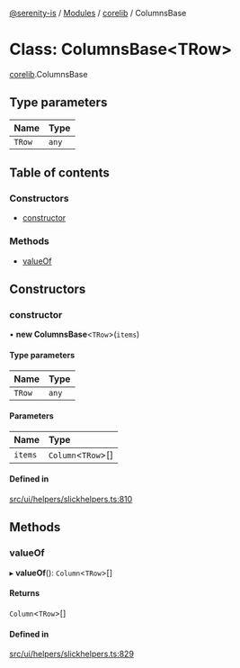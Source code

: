 [@serenity-is](../README.md) / [Modules](../modules.md) / [corelib](../modules/corelib.md) / ColumnsBase

# Class: ColumnsBase<TRow\>

[corelib](../modules/corelib.md).ColumnsBase

## Type parameters

| Name | Type |
| :------ | :------ |
| `TRow` | `any` |

## Table of contents

### Constructors

- [constructor](corelib.ColumnsBase.md#constructor)

### Methods

- [valueOf](corelib.ColumnsBase.md#valueof)

## Constructors

### constructor

• **new ColumnsBase**<`TRow`\>(`items`)

#### Type parameters

| Name | Type |
| :------ | :------ |
| `TRow` | `any` |

#### Parameters

| Name | Type |
| :------ | :------ |
| `items` | `Column`<`TRow`\>[] |

#### Defined in

[src/ui/helpers/slickhelpers.ts:810](https://github.com/serenity-is/serenity/blob/master/packages/corelib/src/ui/helpers/slickhelpers.ts#L810)

## Methods

### valueOf

▸ **valueOf**(): `Column`<`TRow`\>[]

#### Returns

`Column`<`TRow`\>[]

#### Defined in

[src/ui/helpers/slickhelpers.ts:829](https://github.com/serenity-is/serenity/blob/master/packages/corelib/src/ui/helpers/slickhelpers.ts#L829)
